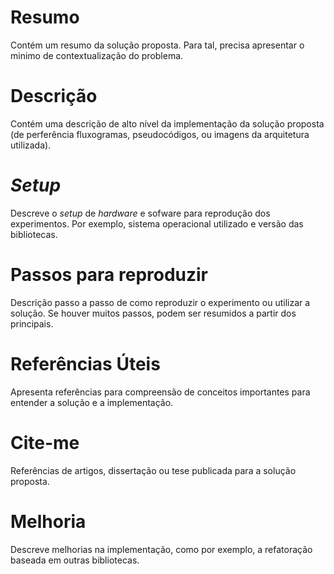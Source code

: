 # Resumo

Contém um resumo da solução proposta. Para tal, precisa apresentar o minimo de contextualização do problema.

# Descrição

Contém uma descrição de alto nível da implementação da solução proposta (de perferência fluxogramas, pseudocódigos, ou imagens da arquitetura utilizada).

# _Setup_

Descreve o _setup_ de _hardware_ e sofware para reprodução dos experimentos. Por exemplo, sistema operacional utilizado e versão das bibliotecas.

# Passos para reproduzir

Descrição passo a passo de como reproduzir o experimento ou utilizar a solução. Se houver muitos passos, podem ser resumidos a partir dos principais.

# Referências Úteis

Apresenta referências para compreensão de conceitos importantes para entender a solução e a implementação.

# Cite-me

Referências de artigos, dissertação ou tese publicada para a solução proposta.

# Melhoria

Descreve melhorias na implementação, como por exemplo, a refatoração baseada em outras bibliotecas.
